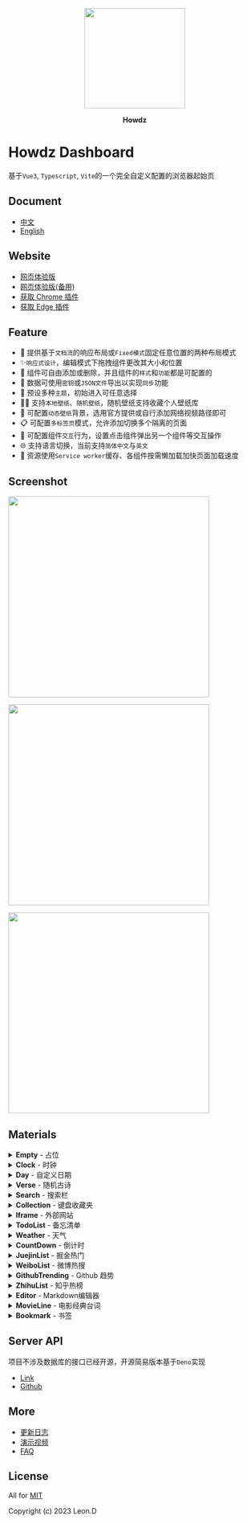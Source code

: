<p align="center"><a href="https://howdz.vercel.app"><img width="200px" src="./public/favicon.png"></a></p>
<p align="center"><b>Howdz</b></p>

# Howdz Dashboard

基于`Vue3`, `Typescript`, `Vite`的一个完全自定义配置的浏览器起始页

## Document

- [中文](https://kongfandong.cn/howdz/)
- [English](./README.en.md)

## Website

- [网页体验版](https://howdz.xyz/)
- [网页体验版(备用)](https://s.kongfandong.cn/)
- [获取 Chrome 插件](https://chrome.google.com/webstore/detail/howdz%E8%B5%B7%E5%A7%8B%E9%A1%B5/ggglfehkglgpenacfalffmiojghklamm/related)
- [获取 Edge 插件](https://microsoftedge.microsoft.com/addons/detail/howdz%E8%B5%B7%E5%A7%8B%E9%A1%B5/cgcggcdgjfmeoemmdpleinicgepijegd)

## Feature

- 💫 提供基于`文档流`的响应布局或`Fixed模式`固定任意位置的两种布局模式
- ✨`响应式设计`，编辑模式下拖拽组件更改其大小和位置
- 🍭 组件可自由添加或删除，并且组件的`样式`和`功能`都是可配置的
- 🍌 数据可使用`密钥`或`JSON文件`导出以实现`同步`功能
- 🎉 预设多种`主题`，初始进入可任意选择
- 🏳️‍🌈 支持`本地壁纸`、`随机壁纸`，随机壁纸支持收藏个人壁纸库
- 🌟 可配置`动态壁纸`背景，选用官方提供或自行添加网络视频路径即可
- 📋 可配置`多标签页`模式，允许添加切换多个隔离的页面
- 🍦 可配置组件`交互`行为，设置点击组件弹出另一个组件等交互操作
- 🌐 支持语言切换，当前支持`简体中文`与`英文`
- 🚀 资源使用`Service worker`缓存、各组件按需懒加载加快页面加载速度

## Screenshot

<p><a href="https://s.kongfandong.cn/"><img width="400px" src="https://s2.loli.net/2022/01/13/eNxSAqcDLMHuCVJ.png"></a></p>
<p><a href="https://s.kongfandong.cn/"><img width="400px" src="https://s2.loli.net/2022/01/13/8EaLuqIxt3DYkM1.png"></a></p>
<p><a href="https://s.kongfandong.cn/"><img width="400px" src="https://s2.loli.net/2022/01/13/CZe8gTiIVUlpvOt.png"></a></p>

## Materials

<details>
  <summary>
    <b>Empty</b> - 占位
  </summary>
  <section>
    <img src="https://s2.loli.net/2022/01/05/Z9UcbqODBLmr2Gj.png" loading="lazy">
    <p>占位区块组件，支持一些简单配置与自定义文本</p>
  </section>
</details>

<details>
  <summary>
    <b>Clock</b> - 时钟
  </summary>
  <section>
    <img src="https://s2.loli.net/2022/01/05/fxIK47L5boUajBV.png" loading="lazy">
    <p>简单的时钟组件</p>
  </section>
</details>

<details>
  <summary>
    <b>Day</b> - 自定义日期
  </summary>
  <section>
    <img src="https://s2.loli.net/2022/01/05/12RAcVd3NIrvtTC.png" loading="lazy">
    <p>Clock的升级版，更强大的定义各种日期格式，使用Dayjs的
      <a 
        href="https://dayjs.gitee.io/docs/zh-CN/display/format#%E6%94%AF%E6%8C%81%E7%9A%84%E6%A0%BC%E5%BC%8F%E5%8C%96%E5%8D%A0%E4%BD%8D%E7%AC%A6%E5%88%97%E8%A1%A8" target="_blank"
        >formatter格式化占位符
      </a>语法进行自定义。另外若最小单位是秒的，请更改组件刷新频率为1s。
    </p>
  </section>
</details>

<details>
  <summary>
    <b>Verse</b> - 随机古诗
  </summary>
  <section>
    <img src="https://s2.loli.net/2022/01/05/Z3rxhjXQYbkG7Re.png" loading="lazy">
    <p>随机古诗组件，API 来源于`https://www.jinrishici.com/`, 可配置定时刷新</p>
  </section>
</details>

<details>
  <summary>
    <b>Search</b> - 搜索栏
  </summary>
  <section>
    <img src="https://s2.loli.net/2022/01/05/57jRhKbyBSlGTVq.png" loading="lazy">
    <li>支持添加自定义搜索引擎</li>
    <li>按 Tab 键快速切换搜索引擎</li>
    <li>支持关键词联想</li>
  <section>
</details>

<details>
  <summary>
    <b>Collection</b> - 键盘收藏夹
  </summary>
  <section>
    <img src="https://s2.loli.net/2022/01/05/SnYT4rzU7Cw3GE1.png" loading="lazy">
    <p>键盘收藏夹，设置网站后按相应按键自动跳转，网站 Icon 自动获取</p>
  <section>
</details>

<details>
  <summary>
    <b>Iframe</b> - 外部网站
  </summary>
  <section>
    <img src="https://s2.loli.net/2022/01/05/WtsS1mzq53IgX9r.png" loading="lazy">
    <p>设置嵌入Iframe，最新版浏览器只支持同协议(当前网站为 https)的Iframe</p>
  <section>
</details>

<details>
  <summary>
    <b>TodoList</b> - 备忘清单
  </summary>
  <section>
    <img src="https://s2.loli.net/2022/01/05/mjWtyHLchoGIR1a.png" loading="lazy">
    <p>可同时设置不同日期，点击上方日期展开日期选择器</p>
  <section>
</details>

<details>
  <summary>
    <b>Weather</b> - 天气
  </summary>
  <section>
    <img src="https://s2.loli.net/2022/01/05/eVbQ6FDdg3Rtn8T.png" loading="lazy">
    <p>天气组件，支持通过 IP 自动获取城市也可手动输入，后续考虑添加读取 GPS</p>
  <section>
</details>

<details>
  <summary>
    <b>CountDown</b> - 倒计时
  </summary>
  <section>
    <img src="https://s2.loli.net/2022/01/05/EDsVoNxfumyw4Xl.png" loading="lazy">
    <p>支持天、小时、分钟三种单位的设置倒计时事件</p>
  <section>
</details>

<details>
  <summary>
    <b>JuejinList</b> - 掘金热门
  </summary>
  <section>
    <img src="https://s2.loli.net/2022/01/05/yFhJwlbRkxB9spg.png" loading="lazy">
    <p>显示最新热门列表，支持配置自动刷新</p>
  <section>
</details>

<details>
  <summary>
    <b>WeiboList</b> - 微博热搜
  </summary>
  <section>
    <img src="https://s2.loli.net/2022/01/05/DmkGwqon9F4WvCE.png" loading="lazy">
    <p>显示最新微博热搜列表，支持配置自动刷新</p>
  <section>
</details>

<details>
  <summary>
    <b>GithubTrending</b> - Github 趋势
  </summary>
  <section>
    <img src="https://s2.loli.net/2022/01/05/PmB1r9TMY8L6Z7j.png" loading="lazy">
    <p>显示当天Github Trending列表，支持配置自动刷新</p>
  <section>
</details>

<details>
  <summary>
    <b>ZhihuList</b> - 知乎热榜
  </summary>
  <section>
    <img src="https://s2.loli.net/2022/01/05/lAfmQbx5YsgE9Ia.png" loading="lazy">
    <p>显示当前知乎热榜，支持配置自动刷新</p>
  <section>
</details>

<details>
  <summary>
    <b>Editor</b> - Markdown编辑器
  </summary>
  <section>
    <img src="https://s2.loli.net/2022/01/05/YIaMD8QPnxuZ3yf.png" loading="lazy">
    <p>基于<a href="https://milkdown.dev/#/zh-hans" target="_blank">Milkdown</a>实现，支持按需加载各种插件包括:
      <li>Tooltip: 在选择文本后会在其上方出现工具栏可快速切换格式</li>
      <li>Slash: 斜线命令，输入“/”后会弹出快速选择工具栏</li>
      <li>Clipboard: 为编辑器添加复制粘贴Markdown格式功能</li>
      <li>History: 增加历史记录功能，使用<code>Ctrl+Z</code>和<code>Ctrl+Y</code></li>
      <li>Prism: 为代码块增加高亮功能</li>
    </p>
  <section>
</details>

<details>
  <summary>
    <b>MovieLine</b> - 电影经典台词
  </summary>
  <section>
    <img src="https://s2.loli.net/2022/01/05/p2954AjZxOERfBC.png" loading="lazy">
    <p>随机一句电影经典台词，并展示其电影海报作为背景，支持动态设置各种显示</p>
  <section>
</details>

<details>
  <summary>
    <b>Bookmark</b> - 书签
  </summary>
  <section>
    <img src="https://s2.loli.net/2022/01/05/fyvxCwBl8JYVW9F.png" loading="lazy">
    <p>书签管理器，当前文件夹只支持一级目录。
      <li>添加时输入网址可自动获取网站ICON与标题</li>
      <li>图标样式、大小、背景色都可自定义，图标可缓存为Base64</li>
      <li>支持从Chrome内核的浏览器导出的书签HTML文件导入</li>
    </p>
  <section>
</details>

## Server API

项目不涉及数据库的接口已经开源，开源简易版本基于`Deno`实现

- [Link](https://howdz.deno.dev/)
- [Github](https://github.com/leon-kfd/howdz-deno)

## More

- [更新日志](./CHANGELOG.zh-CN.md)
- [演示视频](https://www.bilibili.com/video/BV1Vu411Z7i1?share_source=copy_web)
- [FAQ](https://github.com/leon-kfd/Dashboard/blob/main/src/components/Axuiliary/FAQ.md)

## License

All for [MIT](https://github.com/leon-kfd/Dashboard/blob/main/LICENSE)

Copyright (c) 2023 Leon.D
